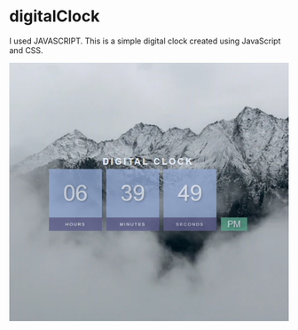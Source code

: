 # digitalClock
I used JAVASCRIPT. 
This is a simple digital clock created using JavaScript and CSS.

![image of project](https://github.com/sudeCignts/digitalClock/blob/main/image/digitalClock.PNG?raw=true)
